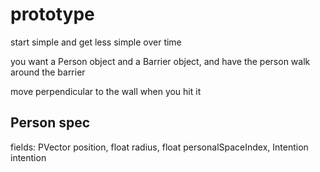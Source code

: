 # prototype
start simple and get less simple over time

you want a Person object and a Barrier object, and have the person walk around the barrier

move perpendicular to the wall when you hit it
## Person spec
fields: PVector position, float radius, float personalSpaceIndex, Intention intention


